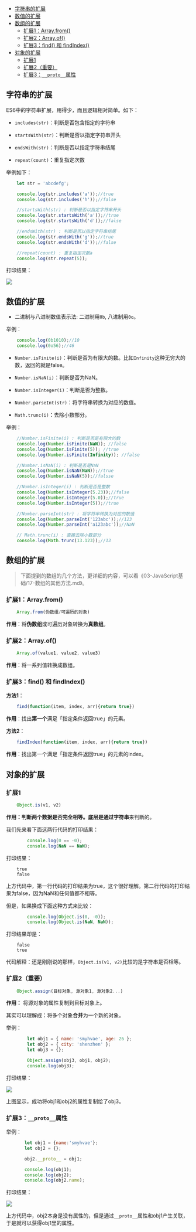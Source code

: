 
<!-- MarkdownTOC -->

- [字符串的扩展](#%E5%AD%97%E7%AC%A6%E4%B8%B2%E7%9A%84%E6%89%A9%E5%B1%95)
- [数值的扩展](#%E6%95%B0%E5%80%BC%E7%9A%84%E6%89%A9%E5%B1%95)
- [数组的扩展](#%E6%95%B0%E7%BB%84%E7%9A%84%E6%89%A9%E5%B1%95)
    - [扩展1：Array.from\(\)](#%E6%89%A9%E5%B1%951%EF%BC%9Aarrayfrom)
    - [扩展2：Array.of\(\)](#%E6%89%A9%E5%B1%952%EF%BC%9Aarrayof)
    - [扩展3：find\(\) 和 findIndex\(\)](#%E6%89%A9%E5%B1%953%EF%BC%9Afind-%E5%92%8C-findindex)
- [对象的扩展](#%E5%AF%B9%E8%B1%A1%E7%9A%84%E6%89%A9%E5%B1%95)
    - [扩展1](#%E6%89%A9%E5%B1%951)
    - [扩展2（重要）](#%E6%89%A9%E5%B1%952%EF%BC%88%E9%87%8D%E8%A6%81%EF%BC%89)
    - [扩展3：`__proto__`属性](#%E6%89%A9%E5%B1%953%EF%BC%9A__proto__%E5%B1%9E%E6%80%A7)

<!-- /MarkdownTOC -->

<a id="%E5%AD%97%E7%AC%A6%E4%B8%B2%E7%9A%84%E6%89%A9%E5%B1%95"></a>
## 字符串的扩展

ES6中的字符串扩展，用得少，而且逻辑相对简单。如下：

- `includes(str)`：判断是否包含指定的字符串

- `startsWith(str)`：判断是否以指定字符串开头

- `endsWith(str)`：判断是否以指定字符串结尾

- `repeat(count)`：重复指定次数


举例如下：

```javascript
    let str = 'abcdefg';

    console.log(str.includes('a'));//true
    console.log(str.includes('h'));//false

    //startsWith(str) : 判断是否以指定字符串开头
    console.log(str.startsWith('a'));//true
    console.log(str.startsWith('d'));//false

    //endsWith(str) : 判断是否以指定字符串结尾
    console.log(str.endsWith('g'));//true
    console.log(str.endsWith('d'));//false

    //repeat(count) : 重复指定次数a
    console.log(str.repeat(5));
```

打印结果：

![](http://img.smyhvae.com/20180402_1050.png)

<a id="%E6%95%B0%E5%80%BC%E7%9A%84%E6%89%A9%E5%B1%95"></a>
## 数值的扩展

- 二进制与八进制数值表示法: 二进制用`0b`, 八进制用`0o`。

举例：

```javascript
    console.log(0b1010);//10
    console.log(0o56);//46
```

- `Number.isFinite(i)`：判断是否为有限大的数。比如`Infinity`这种无穷大的数，返回的就是false。

- `Number.isNaN(i)`：判断是否为NaN。

- `Number.isInteger(i)`：判断是否为整数。

- `Number.parseInt(str)`：将字符串转换为对应的数值。

- `Math.trunc(i)`：去除小数部分。

举例：

```javascript
    //Number.isFinite(i) : 判断是否是有限大的数
    console.log(Number.isFinite(NaN)); //false
    console.log(Number.isFinite(5)); //true
    console.log(Number.isFinite(Infinity)); //false

    //Number.isNaN(i) : 判断是否是NaN
    console.log(Number.isNaN(NaN));//true
    console.log(Number.isNaN(5));//falsse

    //Number.isInteger(i) : 判断是否是整数
    console.log(Number.isInteger(5.23));//false
    console.log(Number.isInteger(5.0));//true
    console.log(Number.isInteger(5));//true

    //Number.parseInt(str) : 将字符串转换为对应的数值
    console.log(Number.parseInt('123abc'));//123
    console.log(Number.parseInt('a123abc'));//NaN

    // Math.trunc(i) : 直接去除小数部分
    console.log(Math.trunc(13.123));//13
```

<a id="%E6%95%B0%E7%BB%84%E7%9A%84%E6%89%A9%E5%B1%95"></a>
## 数组的扩展

> 下面提到的数组的几个方法，更详细的内容，可以看《03-JavaScript基础/17-数组的其他方法.md》。

<a id="%E6%89%A9%E5%B1%951%EF%BC%9Aarrayfrom"></a>
### 扩展1：Array.from()

```javascript
	Array.from(伪数组/可遍历的对象)
```

**作用**：将**伪数组**或可遍历对象转换为**真数组**。


<a id="%E6%89%A9%E5%B1%952%EF%BC%9Aarrayof"></a>
### 扩展2：Array.of()

```javascript
	Array.of(value1, value2, value3)
```

**作用**：将一系列值转换成数组。

<a id="%E6%89%A9%E5%B1%953%EF%BC%9Afind-%E5%92%8C-findindex"></a>
### 扩展3：find() 和 findIndex()

**方法1**：


```javascript
	find(function(item, index, arr){return true})
```

**作用**：找出**第一个**满足「指定条件返回true」的元素。

**方法2**：

```javascript
	findIndex(function(item, index, arr){return true})
```

**作用**：找出第一个满足「指定条件返回true」的元素的index。

<a id="%E5%AF%B9%E8%B1%A1%E7%9A%84%E6%89%A9%E5%B1%95"></a>
## 对象的扩展

<a id="%E6%89%A9%E5%B1%951"></a>
### 扩展1


```javascript
	Object.is(v1, v2)
```

**作用：**判断两个数据是否完全相等。底层是通过**字符串**来判断的。

我们先来看下面这两行代码的打印结果：


```javascript
        console.log(0 == -0);
        console.log(NaN == NaN);
```

打印结果：

```
	true
	false
```

上方代码中，第一行代码的打印结果为true，这个很好理解。第二行代码的打印结果为false，因为NaN和任何值都不相等。

但是，如果换成下面这种方式来比较：

```javascript
        console.log(Object.is(0, -0));
        console.log(Object.is(NaN, NaN));
```

打印结果却是：

```
	false
	true
```

代码解释：还是刚刚说的那样，`Object.is(v1, v2)`比较的是字符串是否相等。

<a id="%E6%89%A9%E5%B1%952%EF%BC%88%E9%87%8D%E8%A6%81%EF%BC%89"></a>
### 扩展2（重要）

```javascript
	Object.assign(目标对象, 源对象1, 源对象2...)
```

**作用：** 将源对象的属性复制到目标对象上。

其实可以理解成：将多个对象**合并**为一个新的对象。



举例：

```javascript
        let obj1 = { name: 'smyhvae', age: 26 };
        let obj2 = { city: 'shenzhen' };
        let obj3 = {};

        Object.assign(obj3, obj1, obj2);
        console.log(obj3);
```

打印结果：

![](http://img.smyhvae.com/20180404_2240.png)

上图显示，成功将obj1和obj2的属性复制给了obj3。



<a id="%E6%89%A9%E5%B1%953%EF%BC%9A__proto__%E5%B1%9E%E6%80%A7"></a>
### 扩展3：`__proto__`属性

举例：

```javascript
       let obj1 = {name:'smyhvae'};
       let obj2 = {};

       obj2.__proto__ = obj1;

       console.log(obj1);
       console.log(obj2);
       console.log(obj2.name);
```

打印结果：

![](http://img.smyhvae.com/20180404_2251.png)

上方代码中，obj2本身是没有属性的，但是通过`__proto__`属性和obj1产生关联，于是就可以获得obj1里的属性。




```javascript

```

